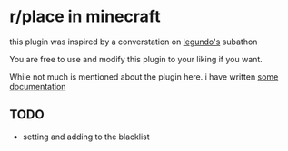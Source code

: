 # r/place in minecraft
this plugin was inspired by a converstation on [legundo's](https://twitch.tv/legundo) subathon

You are free to use and modify this plugin to your liking if you want.

While not much is mentioned about the plugin here. i have written [some documentation](https://melosh101.github.io/minecraft-place/place.html)

## TODO

- setting and adding to the blacklist